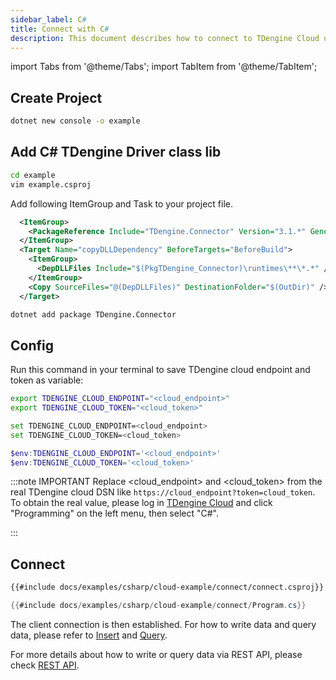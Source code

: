 ```yaml
---
sidebar_label: C#
title: Connect with C#
description: This document describes how to connect to TDengine Cloud using the C# client library.
---
```

<!-- exclude -->
import Tabs from '@theme/Tabs';
import TabItem from '@theme/TabItem';

<!-- exclude-end -->
## Create Project

```bash
dotnet new console -o example
```

## Add C# TDengine Driver class lib

```bash
cd example
vim example.csproj
```

Add following ItemGroup and Task to your project file.

```XML
  <ItemGroup>
    <PackageReference Include="TDengine.Connector" Version="3.1.*" GeneratePathProperty="true" />
  </ItemGroup>
  <Target Name="copyDLLDependency" BeforeTargets="BeforeBuild">
    <ItemGroup>
      <DepDLLFiles Include="$(PkgTDengine_Connector)\runtimes\**\*.*" />
    </ItemGroup>
    <Copy SourceFiles="@(DepDLLFiles)" DestinationFolder="$(OutDir)" />
  </Target>
```

```bash
dotnet add package TDengine.Connector
```

## Config

Run this command in your terminal to save TDengine cloud endpoint and token as variable:

<Tabs defaultValue="bash">
<TabItem value="bash" label="Bash">

```bash
export TDENGINE_CLOUD_ENDPOINT="<cloud_endpoint>"
export TDENGINE_CLOUD_TOKEN="<cloud_token>"
```

</TabItem>
<TabItem value="cmd" label="CMD">

```bash
set TDENGINE_CLOUD_ENDPOINT=<cloud_endpoint>
set TDENGINE_CLOUD_TOKEN=<cloud_token>
```

</TabItem>
<TabItem value="powershell" label="Powershell">

```powershell
$env:TDENGINE_CLOUD_ENDPOINT='<cloud_endpoint>'
$env:TDENGINE_CLOUD_TOKEN='<cloud_token>'
```
<!-- exclude -->
:::note IMPORTANT
Replace &lt;cloud_endpoint&gt; and &lt;cloud_token&gt; from the real TDengine cloud DSN like `https://cloud_endpoint?token=cloud_token`. To obtain the real value, please log in [TDengine Cloud](https://cloud.tdengine.com) and click "Programming" on the left menu, then select "C#".

:::
<!-- exclude-end -->

## Connect

``` XML
{{#include docs/examples/csharp/cloud-example/connect/connect.csproj}}
```

```C#
{{#include docs/examples/csharp/cloud-example/connect/Program.cs}}
```

The client connection is then established. For how to write data and query data, please refer to [Insert](https://docs.tdengine.com/cloud/programming/insert/) and [Query](https://docs.tdengine.com/cloud/programming/query/).

For more details about how to write or query data via REST API, please check [REST API](https://docs.tdengine.com/cloud/programming/connector/rest-api/).
